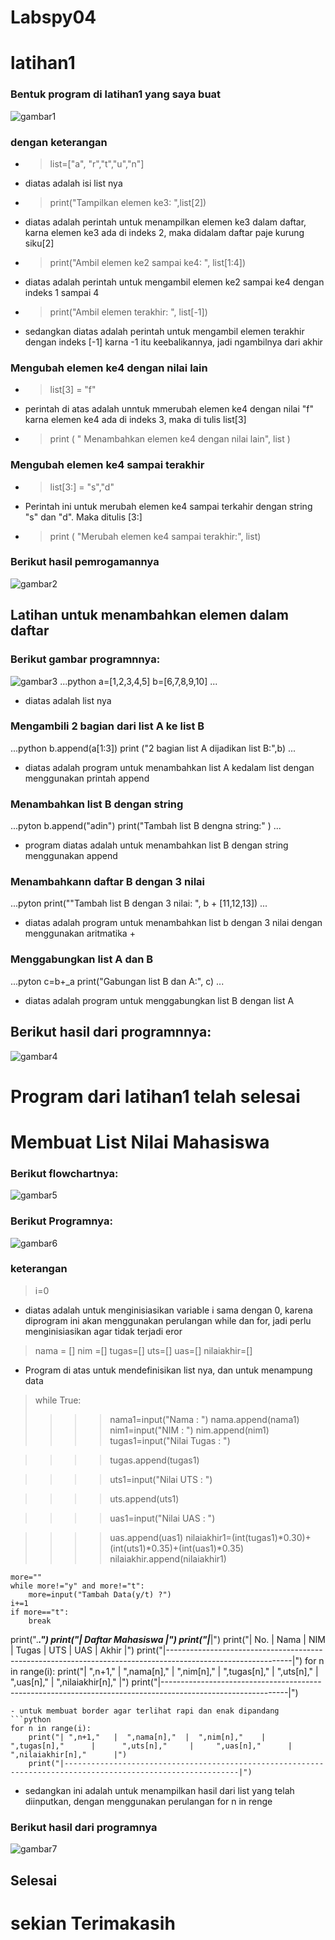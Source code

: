 # Labspy04
# latihan1
### Bentuk program di latihan1 yang saya buat
![gambar1](ss/ss1.png)
### dengan keterangan 
- > list=["a", "r","t","u","n"]
- diatas adalah isi list nya
- > print("Tampilkan elemen ke3: ",list[2])
- diatas adalah perintah untuk menampilkan elemen ke3 dalam daftar, karna elemen ke3 ada di indeks 2, maka didalam daftar paje kurung siku[2]
- > print("Ambil elemen ke2 sampai ke4: ", list[1:4])
- diatas adalah perintah untuk mengambil elemen ke2 sampai ke4 dengan indeks 1 sampai 4
- > print("Ambil elemen terakhir: ", list[-1])
- sedangkan diatas adalah perintah untuk mengambil elemen terakhir dengan indeks [-1] karna -1 itu keebalikannya, jadi ngambilnya dari akhir
### Mengubah elemen ke4 dengan nilai lain
- > list[3] = "f" 
- perintah di atas adalah unntuk mmerubah elemen ke4 dengan nilai "f" karna elemen ke4 ada di indeks 3, maka di tulis list[3]
- > print ( " Menambahkan elemen ke4 dengan nilai lain", list )
### Mengubah elemen ke4 sampai terakhir
- > list[3:] = "s","d"
- Perintah ini untuk merubah elemen ke4 sampai terkahir dengan string "s" dan "d". Maka ditulis [3:]
- > print ( "Merubah elemen ke4 sampai terakhir:", list)
### Berikut hasil pemrogamannya
![gambar2](ss/ss2.png)

## Latihan untuk menambahkan elemen dalam daftar 
### Berikut gambar programnnya:
![gambar3](ss/ss3.png)
...python
a=[1,2,3,4,5]
b=[6,7,8,9,10]
...
- diatas adalah list nya
### Mengambili 2 bagian dari list A ke list B
...python
b.append(a[1:3])
print ("2 bagian list A dijadikan list B:",b)
...
- diatas adalah program untuk menambahkan list A kedalam list dengan menggunakan printah append
### Menambahkan list B dengan string
...pyton
b.append("adin")
print("Tambah list B dengna string:" )
...
- program diatas adalah untuk menambahkan list B dengan string menggunakan append
### Menambahkann daftar B dengan 3 nilai
...pyton
print(""Tambah list B dengan 3 nilai: ", b + [11,12,13])
...
- diatas adalah program untuk menambahkan list b dengan 3 nilai dengan menggunakan aritmatika +

### Menggabungkan list A dan B
...pyton
c=b+_a
print("Gabungan list B dan A:", c)
...
- diatas adalah program untuk menggabungkan list B dengan list A
## Berikut hasil dari programnnya:
![gambar4](ss/ss4.png)
# Program dari latihan1 telah selesai


# Membuat List Nilai Mahasiswa
### Berikut flowchartnya:
![gambar5](ss/fc.png)
### Berikut Programnya:
![gambar6](ss/ss5.png)
### keterangan
> i=0
- diatas adalah untuk menginisiasikan variable i sama dengan 0, karena diprogram ini akan menggunakan perulangan while dan for, jadi perlu menginisiasikan agar tidak terjadi eror
> nama = []
> nim =[]
> tugas=[]
> uts=[]
> uas=[]
> nilaiakhir=[]
- Program di atas untuk mendefinisikan list nya, dan untuk menampung data
> while True:
>>>>nama1=input("Nama  : ")
>>>>nama.append(nama1)
>>>>nim1=input("NIM   : ")
>>>>nim.append(nim1)
>>>>tugas1=input("Nilai Tugas : ")
    
>>>>tugas.append(tugas1)
    
>>>>uts1=input("Nilai UTS : ")
    
>>>>uts.append(uts1)
    
>>>>uas1=input("Nilai UAS : ")
 
>>>>uas.append(uas1)
nilaiakhir1=(int(tugas1)*0.30)+(int(uts1)*0.35)+(int(uas1)*0.35)
    nilaiakhir.append(nilaiakhir1)

    more=""
    while more!="y" and more!="t":
        more=input("Tambah Data(y/t) ?")
    i+=1
    if more=="t":
        break
print("._____________________________________________________________________________________________________________.")
print("|                                             Daftar Mahasiswa                                                |")
print("|_____________________________________________________________________________________________________________|")
print("|  No.  |      Nama      |      NIM        |     Tugas      |      UTS      |      UAS      |      Akhir      |")
print("|-------------------------------------------------------------------------------------------------------------|")
for n in range(i):
    print("| ",n+1,"   |  ",nama[n],"  |  ",nim[n],"    |      ",tugas[n],"      |      ",uts[n],"     |     ",uas[n],"      |    ",nilaiakhir[n],"      |")
    print("|-------------------------------------------------------------------------------------------------------------|") 

```
- untuk membuat border agar terlihat rapi dan enak dipandang
```python
for n in range(i):
    print("| ",n+1,"   |  ",nama[n],"  |  ",nim[n],"    |      ",tugas[n],"      |      ",uts[n],"     |     ",uas[n],"      |    ",nilaiakhir[n],"      |")
    print("|-------------------------------------------------------------------------------------------------------------|")
```
- sedangkan ini adalah untuk menampilkan hasil dari list yang telah diinputkan, dengan menggunakan perulangan for n in renge
### Berikut hasil dari programnya
![gambar7](ss/ss6.pngs)
## Selesai
# sekian Terimakasih 
